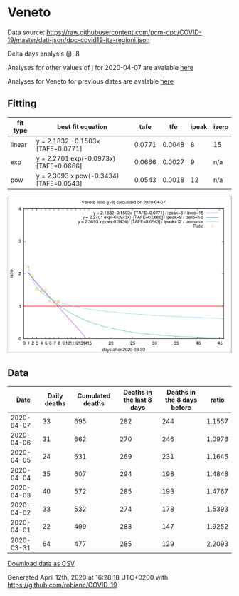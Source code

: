 # Veneto

Data source: https://raw.githubusercontent.com/pcm-dpc/COVID-19/master/dati-json/dpc-covid19-ita-regioni.json

Delta days analysis (j): 8

Analyses for other values of j for 2020-04-07 are avalable [here](../README.md)

Analyses for Veneto for previous dates are avalable [here](../../README.md)

## Fitting 
|fit type|best fit equation|tafe|tfe|ipeak|izero|
|-------|-----|--------|------|---|---|
|linear|y = 2.1832 -0.1503x  [TAFE=0.0771]|0.0771|0.0048|8|15|
|exp|y = 2.2701 exp(-0.0973x)  [TAFE=0.0666]|0.0666|0.0027|9|n/a|
|pow|y = 2.3093 x pow(-0.3434)  [TAFE=0.0543]|0.0543|0.0018|12|n/a|

![Plot](COVID-19_veneto_j8_2020-04-07.png)

## Data
|Date|Daily deaths|Cumulated deaths|Deaths in the last 8 days|Deaths in the 8 days before|ratio|
|----|----------|-----------|-------|--------------------|-----|
|2020-04-07|33|695|282|244|1.1557|
|2020-04-06|31|662|270|246|1.0976|
|2020-04-05|24|631|269|231|1.1645|
|2020-04-04|35|607|294|198|1.4848|
|2020-04-03|40|572|285|193|1.4767|
|2020-04-02|33|532|274|178|1.5393|
|2020-04-01|22|499|283|147|1.9252|
|2020-03-31|64|477|285|129|2.2093|

[Download data as CSV](COVID-19_veneto_j8_2020-04-07.csv)

Generated April 12th, 2020 at 16:28:18 UTC+0200 with https://github.com/robianc/COVID-19
